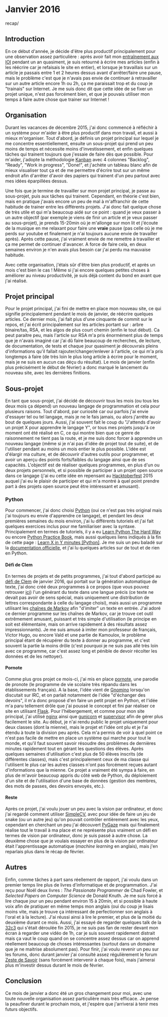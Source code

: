 Janvier 2016
============
recap/

## Introduction

En ce début d'année, je décide d'être plus productif principalement pour une observation assez particulière : après avoir fait mon [entraînement aux IOI](/projets/ioi.html) pendant un an quasiment, je suis retourné à écrire mes articles (enfin à les réécrire car je refaisais le site en entier), et lorsque je travaillais sur un article je passais entre 1 et 2 heures dessus avant d'arrêter/faire une pause, mais le problème c'est que je n'avais pas envie de continuer à retravailler sur un autre article encore 1h ou 2h, ça me paraissait trop et du coup je "trainais" sur Internet. Je me suis donc dit que cette idée de se fixer un projet unique, n'est pas forcément bien, et que je pouvais utiliser mon temps à faire autre chose que trainer sur Internet !

## Organisation

Durant les vacances de décembre 2015, j'ai donc commencé à réfléchir à un système pour m'aider à être plus productif dans mon travail, et aussi à mieux m'organiser. Tout d'abord, je définis un projet principal sur lequel je me concentre essentiellement, ensuite un sous-projet qui prend un peu moins de temps et nécessite moins d'investissement, et enfin quelques tâches qui trainent toujours que j'essaie de faire dès que possible. Pour m'aider, j'adopte la méthodologie [Kanban](https://en.wikipedia.org/wiki/Kanban_%28development%29) avec 4 colonnes "Backlog", "Ready", "Work in progress", "Done!", et j'achète un tableau blanc afin de mieux visualiser tout ça et de me permettre d'écrire tout sur un même endroit afin d'arrêter d'avoir des papiers qui trainent d'un peu partout avec mes idées éparpillées dessus.

Une fois que je termine de travailler sur mon projet principal, je passe au sous-projet, puis aux tâches qui trainent. Cependant, en théorie c'est bien, mais en pratique j'avais encore un peu de mal à m'affranchir de cette habitude de trainer entre les différents projets. J'ai donc fait quelque chose de très utile et qui m'a beaucoup aidé sur ce point : quand je veux passer à un autre objectif (par exemple je viens de finir un article et je veux passer au sous-projet), je prends 15-20min où je m'allonge sur mon lit et j'écoute de la musique en me relaxant pour faire une **vraie** pause (pas celle où je me perds sur youtube et finalement je n'ai toujours aucune envie de travailler après). Après cette pause, j'ai vraiment envie de me remettre à travailler et ça me permet de continuer d'avancer. A force de faire cela, en deux semaines environ je n'en avais plus besoin car j'ai perdu ma mauvaise habitude.

Avec cette organisation, j'étais sûr d'être bien plus productif, et après un mois c'est bien le cas ! Même si j'ai encore quelques petites choses à améliorer au niveau productivité, je suis déjà content du bond en avant que j'ai réalisé.

## Projet principal

Pour le projet principal, j'ai fini de mettre en place mon nouveau site, ce qui signifie principalement pendant le mois de janvier, de réécrire quelques articles. Ce dernier mois, j'ai fait plus d'une cinquante de commit sur le repos, et j'ai écrit principalement sur les articles portant sur : arbre binaire/tas, RSA, et les algos de plus court chemin (enfin le tout début). Ca peut paraitre peu, mais l'article sur RSA m'a pris énormément plus de temps que je n'avais imaginé car j'ai dû faire beaucoup de recherches, de lecture, de documentation, de tests et chaque jour quasiment je découvrais pleins d'informations qu'il fallait rajouter/changer/enlever à l'article, ce qui m'a pris longtemps à faire (de très loin le plus long article à écrire pour le moment, mais je ne suis en aucun cas déçu du résultat). Le mois de janvier (enfin plus précisément le début de février) a donc marqué le lancement du nouveau site, avec les dernières finitions.

## Sous-projet

En tant que sous-projet, j'ai décidé de découvrir tous les mois (ou tous les deux mois ça dépend) un nouveau langage de programmation et cela pour plusieurs raisons. Tout d'abord, par curiosité car oui parfois j'ai envie d'essayer tel ou tel langage, mais je ne le fais jamais, ou alors j'arrête au bout de quelques jours. Aussi, j'ai souvent fait le coup du "J'attends d'avoir un projet X pour apprendre le langage Y", or tous mes projets jusqu'à ce moment ont été réalisé en C, ce qui montre bien que ce genre de raisonnement ne tient pas la route, et je me suis donc forcer à apprendre un nouveau langage (même si je n'ai pas d'idée de projet tout de suite), et de l'utiliser pendant au moins un mois entier le plus possible. L'idée est d'élargir ma culture, et de découvrir d'autres outils pour programmer, et avoir un aperçu des points forts/faibles du langage ainsi que de ses capacités. L'objectif est de réaliser quelques programmes, en plus d'un ou deux projets personnels, et si possible de participer à un projet open source dans ce langage (j'ai eu cette idée en repensant au [Hacktoberfest](https://hacktoberfest.digitalocean.com/) 2015 auquel j'ai eu le plaisir de participer et qui m'a montré à quel point prendre part à des projets open source peut être intéressant et amusant).

### Python

Pour commencer, j'ai donc choisi [Python](https://www.python.org/) (oui ce n'est pas très original mais j'ai toujours eu envie d'apprendre ce langage), et pendant les deux premières semaines du mois environ, j'ai lu différents tutoriels et j'ai fait quelques exercices inclus pour me familiariser avec la syntaxe. Principalement en termes de tutoriels, il y a eu [Learn Python The Hard Way](http://learnpythonthehardway.org/) ou encore [Python Practice Book](http://anandology.com/python-practice-book/index.html), mais aussi quelques liens indiqués à la fin de cette page : [Learn X in Y minutes [Python]](https://learnxinyminutes.com/docs/python/). Je me suis un peu baladé sur la [documentation officielle](https://docs.python.org/3.5/), et j'ai lu quelques articles sur de tout et de rien en Python.

#### Défi de Clem

En termes de projets et de petits programmes, j'ai tout d'abord participé au [défi de Clem](https://zestedesavoir.com/forums/sujet/5039/janvier-2016-generation-automatique-de-texte/?page=1) de janvier 2016, qui portait sur la génération automatique de texte, j'ai donc créé deux programmes à ce propos (que vous pouvez retrouver [ici](https://github.com/napnac/zds-prog/tree/master/challenges/january)) l'un générant du texte dans une langue précis (ce texte ne devait pas avoir de sens spécial, mais uniquement une distribution de lettres correspondante à celle du langage choisi), mais aussi un programme utilisant les [chaînes de Markov](https://en.wikipedia.org/wiki/Markov_chain) afin "d'imiter" un texte en entrée. J'ai adoré ce dernier programme sur les chaînes de Markov, car je trouve cet outil extrêmement amusant, puissant et très simple d'utilisation (le principe en soit est élémentaire, mais on arrive rapidement à des résultats assez impressionnants). Je me suis amusé à imiter mon professeur de français, Victor Hugo, ou encore Vald et une partie de Kamoulox, le problème principal étant de récupérer du texte à donner au programme, et c'est souvent la partie la moins drôle (c'est pourquoi je ne suis pas allé très loin avec ce programme, car c'est assez long et pénible de devoir récolter les données et de les nettoyer). 

#### Pornote

Comme plus gros projet ce mois-ci, j'ai mis en place [pornote](https://github.com/napnac/pornote), une parodie de pronote (le programme de vie scolaire très répandu dans les établissements français). A la base, l'idée vient de [Gnomino](https://github.com/Gnomino) lorsqu'on discutait sur IRC, et on parlait notamment de l'idée "d'échanger des devoirs", il m'a donc proposé d'en faire un petit projet en Python, et l'idée m'a paru tellement drôle que j'ai poussé le concept et fini par réaliser ce site en utilisant [Flask](http://flask.pocoo.org/). Pour l'hébergement, et comme pour mon site principal, j'ai utilisé [nginx](http://nginx.org/) ainsi que [gunicorn](http://gunicorn.org/) et [supervisor](http://manpages.ubuntu.com/manpages/intrepid/man3/supervisor.3erl.html) afin de gérer plus facilement le site. Au début, je n'ai rendu public le projet uniquement pour deux classes (dont la mienne), mais le projet et l'idée ont plu et je l'ai étendu à toute la division peu après. Cela m'a permis de voir à quel point ce n'est pas facile de mettre en place un système qui marche pour tout le monde, et qu'il faut souvent savoir résoudre des problèmes de dernières minutes rapidement tout en gérant les questions des élèves. Après quelques semaines d'utilisation c'est plus de 50 élèves inscrits (de différentes classes), mais c'est principalement ceux de ma classe qui l'utilisent le plus car les autres classes n'ont pas forcément reçues autant d'informations que la mienne. Ce projet a vraiment été sympa à faire, en plus de m'avoir beaucoup appris du côté web de Python, du déploiement d'un site et de l'utilisation d'une base de données (gestion des membres, des mots de passes, des devoirs envoyés, etc.).

#### Reste

Après ce projet, j'ai voulu jouer un peu avec la vision par ordinateur, et donc j'ai regardé comment utiliser [SimpleCV](http://simplecv.org/), avec pour idée de faire un jeu de snake (ou un autre jeu) qu'on pouvait contrôler entièrement avec les yeux, cependant en cherchant un peu j'ai découvert [PyGaze](http://www.pygaze.org/) mais qui finalement réalise tout le travail à ma place et ne représente plus vraiment un défi en termes de vision par ordinateur, donc je suis passé à autre chose. La deuxième chose que je voulais essayer en plus de la vision par ordinateur était l'apprentissage automatique (*machine learning* en anglais), mais j'en reparlais plus dans le récap de février.

## Autres

Enfin, comme tâches à part sans réellement de rapport, j'ai voulu dans un premier temps lire plus de livres d'informatique et de programmation. J'ai reçu pour Noël deux livres : *The Passionate Programmer* de Chad Fowler, et *Selected Papers on Computer Science* de Donald Knuth. Je me suis forcé à lire chaque jour un peu pendant environ 15 à 20min, et si possible à haute voix afin de pratiquer en même temps mon anglais (oui du coup je lisais moins vite, mais je trouve ça intéressant de perfectionner son anglais à l'oral et à la lecture). J'ai réussi ainsi à lire le premier, et plus de la moitié du deuxième durant ce mois. Aussi, j'ai essayé de regarder quelques talk de la [32c3](https://events.ccc.de/category/32c3/) qui s'était déroulée fin 2015, je ne suis pas fan de rester devant mon écran à regarder une vidéo de 1h, car je suis souvent rapidement distrait mais ça vaut le coup quand on se concentre assez dessus car on apprend réellement beaucoup de choses intéressantes (surtout dans un domaine que je ne maitrise absolument pas). Pour finir, j'ai voulu revenir un peu sur les forums, donc durant janvier j'ai consulté assez régulièrement le forum [Zeste de Savoir](https://zestedesavoir.com/) (sans forcément intervenir à chaque fois), mais j'aimerai plus m'investir dessus durant le mois de février.

## Conclusion

Ce mois de janvier a donc été un gros changement pour moi, avec une toute nouvelle organisation assez particulière mais très efficace. Je pense la peaufiner durant le prochain mois, et j'espère que j'arriverai à tenir mes futurs objectifs.
